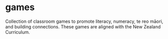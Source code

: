 # games
Collection of classroom games to promote literacy, numeracy, te reo māori, and building connections. These games are aligned with the New Zealand Curriculum.
